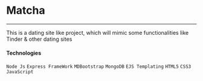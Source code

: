 <h1>Matcha</h1>
<hr>
<p1>This is a dating site like project, which will mimic some functionalities like Tinder & other dating sites</p1>
<h4>Technologies</h4>
<code>Node Js</code>
<code>Express FrameWork</code>
<code>MDBootstrap</code>
<code>MongoDB</code>
<code>EJS Templating</code>
<code>HTML5</code>
<code>CSS3</code>
<code>JavaScript</code>